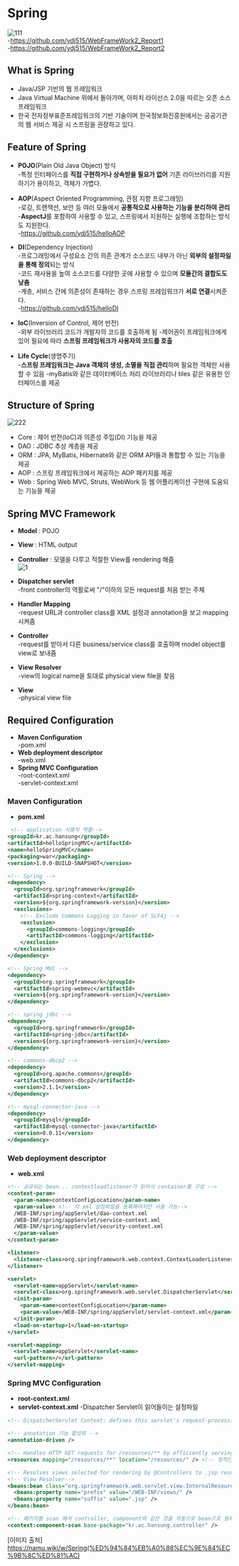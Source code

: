 # Spring
![111](https://user-images.githubusercontent.com/32935365/62720125-4fbf7280-ba44-11e9-9c40-de7974831d59.PNG)  
-https://github.com/ydj515/WebFrameWork2_Report1  
-https://github.com/ydj515/WebFrameWork2_Report2

## What is Spring
- Java/JSP 기반의 웹 프레임워크
- Java Virtual Machine 위에서 돌아가며, 아파치 라이선스 2.0을 따르는 오픈 소스 프레임워크
- 한국 전자정부표준프레임워크의 기반 기술이며 한국정보화진흥원에서는 공공기관의 웹 서비스 제공 시 스프링을 권장하고 있다.

## Feature of Spring
- **POJO**(Plain Old Java Object) 방식  
-특정 인터페이스를 **직접 구현하거나 상속받을 필요가 없어** 기존 라이브러리를 지원하기가 용이하고, 객체가 가볍다.

- **AOP**(Aspect Oriented Programming, 관점 지향 프로그래밍)  
-로깅, 트랜잭션, 보안 등 여러 모듈에서 **공통적으로 사용하는 기능을 분리하여 관리**  
-**AspectJ**를 포함하여 사용할 수 있고, 스프링에서 지원하는 실행에 조합하는 방식도 지원한다.  
-https://github.com/ydj515/helloAOP

- **DI**(Dependency Injection)  
-프로그래밍에서 구성요소 간의 의존 관계가 소스코드 내부가 아닌 **외부의 설정파일을 통해 정의**되는 방식  
-코드 재사용을 높여 소스코드를 다양한 곳에 사용할 수 있으며 **모듈간의 결합도도 낮춤**  
-계층, 서비스 간에 의존성이 존재하는 경우 스프링 프레임워크가 **서로 연결**시켜준다.  
-https://github.com/ydj515/helloDI
- **IoC**(Inversion of Control, 제어 반전)  
-외부 라이브러리 코드가 개발자의 코드를 호출하게 됨
-제어권이 프레임워크에게 있어 필요에 따라 **스프링 프레임워크가 사용자의 코드를 호출**

- **Life Cycle**(생명주기)  
-**스프링 프레임워크는 Java 객체의 생성, 소멸을 직접 관리**하며 필요한 객체만 사용할 수 있음
-myBatis와 같은 데이터베이스 처리 라이브러리나 tiles 같은 유용한 인터페이스를 제공

## Structure of Spring
![222](https://user-images.githubusercontent.com/32935365/62720826-d032a300-ba45-11e9-991d-f1f7bd84b91c.PNG)  
- Core : 제어 반전(IoC)과 의존성 주입(DI) 기능을 제공
- DAO : JDBC 추상 계층을 제공
- ORM : JPA, MyBatis, Hibernate와 같은 ORM API들과 통합할 수 있는 기능을 제공
- AOP : 스프링 프레임워크에서 제공하는 AOP 패키지를 제공
- Web : Spring Web MVC, Struts, WebWork 등 웹 어플리케이션 구현에 도움되는 기능을 제공

## Spring MVC Framework
- **Model** : POJO
- **View** : HTML output
- **Controller** : 모델을 다루고 적절한 View를 rendering 해줌  
![1](https://user-images.githubusercontent.com/32935365/62798081-5c14ff80-bb18-11e9-832e-3fed980b3fcd.PNG)

- **Dispatcher servlet**  
  -front controller의 역활로써 "/"이하의 모든 request를 처음 받는 주체
- **Handler Mapping**  
  -request URL과 controller class를 XML 설정과 annotation을 보고 mapping 시켜줌
- **Controller**  
  -request를 받아서 다른 business/service class를 호출하며 model object를 view로 보내줌
- **View Resolver**  
  -view의 logical name을 토대로 physical view file을 찾음
- **View**  
  -physical view file

## Required Configuration
- **Maven Configuration**  
  -pom.xml
- **Web deployment descriptor**  
  -web.xml
- **Spring MVC Configuration**  
  -root-context.xml  
  -servlet-context.xml  
  
### Maven Configuration  
- **pom.xml**
```xml
 <!-- application 식별자 역활-->
<groupId>kr.ac.hansung</groupId>
<artifactId>helloSpringMVC</artifactId>
<name>helloSpringMVC</name>
<packaging>war</packaging>
<version>1.0.0-BUILD-SNAPSHOT</version>
```

```xml
<!-- Spring -->
<dependency>
  <groupId>org.springframework</groupId>
  <artifactId>spring-context</artifactId>
  <version>${org.springframework-version}</version>
  <exclusions>
    <!-- Exclude Commons Logging in favor of SLF4j -->
    <exclusion>
      <groupId>commons-logging</groupId>
      <artifactId>commons-logging</artifactId>
    </exclusion>
  </exclusions>
</dependency>
```

```xml
<!-- Spring MVC -->
<dependency>
  <groupId>org.springframework</groupId>
  <artifactId>spring-webmvc</artifactId>
  <version>${org.springframework-version}</version>
</dependency>
```

```xml
<!-- spring jdbc -->
<dependency>
  <groupId>org.springframework</groupId>
  <artifactId>spring-jdbc</artifactId>
  <version>${org.springframework-version}</version>
</dependency>

<!-- commons-dbcp2 -->
<dependency>
  <groupId>org.apache.commons</groupId>
  <artifactId>commons-dbcp2</artifactId>
  <version>2.1.1</version>
</dependency>

<!-- mysql-connector-java -->
<dependency>
  <groupId>mysql</groupId>
  <artifactId>mysql-connector-java</artifactId>
  <version>8.0.11</version>
</dependency>
```

### Web deployment descriptor
- **web.xml**

```xml
<!-- 공유되는 bean... contextloadlistener가 읽어서 container를 구성 -->
<context-param>
  <param-name>contextConfigLocation</param-name>
  <param-value> <!-- 각 xml 설정파일을 등록해야지만 사용 가능-->
  /WEB-INF/spring/appServlet/dao-context.xml
  /WEB-INF/spring/appServlet/service-context.xml
  /WEB-INF/spring/appServlet/security-context.xml
  </param-value>
</context-param>

<listener>
  <listener-class>org.springframework.web.context.ContextLoaderListener</listener-class>
</listener>

<servlet>
  <servlet-name>appServlet</servlet-name>
  <servlet-class>org.springframework.web.servlet.DispatcherServlet</servlet-class> <!-- 1. DispatcherServlet 동작-->
  <init-param>
    <param-name>contextConfigLocation</param-name>
    <param-value>/WEB-INF/spring/appServlet/servlet-context.xml</param-value> <!-- 2. servlet-context.xml이라는 설정파일 읽음-->
  </init-param>
  <load-on-startup>1</load-on-startup>
</servlet>

<servlet-mapping>
  <servlet-name>appServlet</servlet-name>
  <url-pattern>/</url-pattern>
</servlet-mapping>
```

### **Spring MVC Configuration**
- **root-context.xml**
- **servlet-context.xml**
-Dispatcher Servlet이 읽어들이는 설정파일
```xml
<!-- DispatcherServlet Context: defines this servlet's request-processing infrastructure -->

<!-- annotation 기능 활성화 -->
<annotation-driven />

<!-- Handles HTTP GET requests for /resources/** by efficiently serving up static resources in the ${webappRoot}/resources directory -->
<resources mapping="/resources/**" location="/resources/" /> <!-- 정적인page정의 어차피 controller가 관여안하니깐 중요하지않다 -->

<!-- Resolves views selected for rendering by @Controllers to .jsp resources in the /WEB-INF/views directory -->
<!-- View Resolver-->
<beans:bean class="org.springframework.web.servlet.view.InternalResourceViewResolver">
  <beans:property name="prefix" value="/WEB-INF/views/" />
  <beans:property name="suffix" value=".jsp" />
</beans:bean>

<!-- 패키지를 scan 해서 controller, component와 같은 것을 자동으로 bean으로 등록해줌-->
<context:component-scan base-package="kr.ac.hansung.controller" />
```


[이미지 출처]  
https://namu.wiki/w/Spring(%ED%94%84%EB%A0%88%EC%9E%84%EC%9B%8C%ED%81%AC)  
